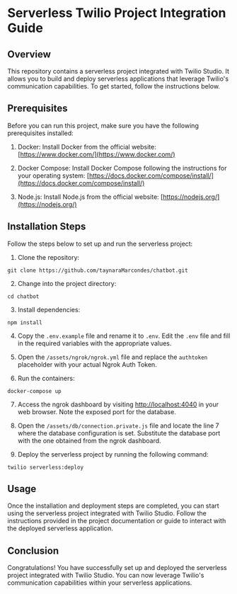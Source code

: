 # Serverless Twilio Project Integration Guide

## Overview
This repository contains a serverless project integrated with Twilio Studio. It allows you to build and deploy serverless applications that leverage Twilio's communication capabilities. To get started, follow the instructions below.

## Prerequisites
Before you can run this project, make sure you have the following prerequisites installed:

1. Docker: Install Docker from the official website: [https://www.docker.com/](https://www.docker.com/)

2. Docker Compose: Install Docker Compose following the instructions for your operating system: [https://docs.docker.com/compose/install/](https://docs.docker.com/compose/install/)

3. Node.js: Install Node.js from the official website: [https://nodejs.org/](https://nodejs.org/)

## Installation Steps
Follow the steps below to set up and run the serverless project:

1. Clone the repository: 
```shell
git clone https://github.com/taynaraMarcondes/chatbot.git
```

2. Change into the project directory:
```shell
cd chatbot
```

3. Install dependencies:
```shell
npm install
```

4. Copy the `.env.example` file and rename it to `.env`. Edit the `.env` file and fill in the required variables with the appropriate values.

5. Open the `/assets/ngrok/ngrok.yml` file and replace the `authtoken` placeholder with your actual Ngrok Auth Token.

6. Run the containers:
```shell
docker-compose up
```

7. Access the ngrok dashboard by visiting [http://localhost:4040](http://localhost:4040) in your web browser. Note the exposed port for the database.

8. Open the `/assets/db/connection.private.js` file and locate the line 7 where the database configuration is set. Substitute the database port with the one obtained from the ngrok dashboard.

9. Deploy the serverless project by running the following command:
```shell
twilio serverless:deploy
```

## Usage
Once the installation and deployment steps are completed, you can start using the serverless project integrated with Twilio Studio. Follow the instructions provided in the project documentation or guide to interact with the deployed serverless application.

## Conclusion
Congratulations! You have successfully set up and deployed the serverless project integrated with Twilio Studio. You can now leverage Twilio's communication capabilities within your serverless applications. 
